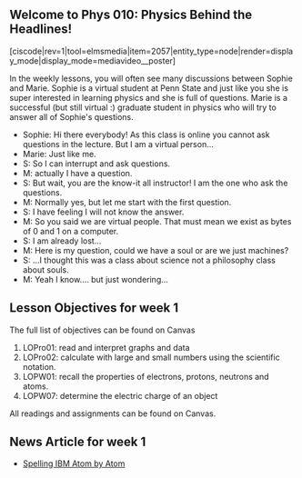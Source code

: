 ## Welcome to Phys 010: Physics Behind the Headlines!

[ciscode|rev=1|tool=elmsmedia|item=2057|entity_type=node|render=display_mode|display_mode=mediavideo__poster]

In the weekly lessons, you will often see many discussions between Sophie and Marie. Sophie is a virtual student at Penn State and just like you she is super interested in learning physics and she is full of questions. Marie is a successful \(but still virtual :\) graduate student in physics who will try to answer all of Sophie's questions.

* Sophie: Hi there everybody! As this class is online you cannot ask questions in the lecture. But I am a virtual person...
* Marie: Just like me.
* S: So I can interrupt and ask questions.
* M: actually I have a question.
* S: But wait, you are the know-it all instructor! I am the one who ask the questions.
* M: Normally yes, but let me start with the first question.
* S: I have feeling I will not know the answer.
* M: So you said we are virtual people. That must mean we exist as bytes of 0 and 1 on a computer.
* S: I am already lost...
* M: Here is my question, could we have a soul or are we just machines?
* S: ...I thought this was a class about science not a philosophy class about souls.
* M: Yeah I know.... but just wondering...

## Lesson Objectives for week 1

The full list of objectives can be found on Canvas

1. LOPro01: read and interpret graphs and data
2. LOPro02: calculate with large and small numbers using the scientific notation.
3. LOPW01: recall the properties of electrons, protons, neutrons and atoms. 
4. LOPW07: determine the electric charge of an object 

All readings and assignments can be found on Canvas.

## News Article for week 1

* [Spelling IBM Atom by Atom](http://www.nytimes.com/1990/04/05/us/2-researchers-spell-ibm-atom-by-atom.html?pagewanted=print&src=pm)



